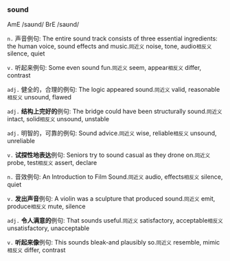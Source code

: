 ### sound
AmE /saʊnd/ BrE /saʊnd/

`n.` 声音例句: The entire sound track consists of three essential ingredients: the human voice, sound effects and music.`同近义` noise, tone, audio`相反义` silence, quiet

`v.` 听起来例句: Some even sound fun.`同近义` seem, appear`相反义` differ, contrast

`adj.` 健全的，合理的例句: The logic appeared sound.`同近义` valid, reasonable`相反义` unsound, flawed

`adj.` **结构上完好的**例句: The bridge could have been structurally sound.`同近义` intact, solid`相反义` unsound, unstable

`adj.` 明智的，可靠的例句: Sound advice.`同近义` wise, reliable`相反义` unsound, unreliable

`v.` **试探性地表达**例句: Seniors try to sound casual as they drone on.`同近义` probe, test`相反义` assert, declare

`n.` 音效例句: An Introduction to Film Sound.`同近义` audio, effects`相反义` silence, quiet

`v.` **发出声音**例句: A violin was a sculpture that produced sound.`同近义` emit, produce`相反义` mute, silence

`adj.` **令人满意的**例句: That sounds useful.`同近义` satisfactory, acceptable`相反义` unsatisfactory, unacceptable

`v.` **听起来像**例句: This sounds bleak-and plausibly so.`同近义` resemble, mimic`相反义` differ, contrast
